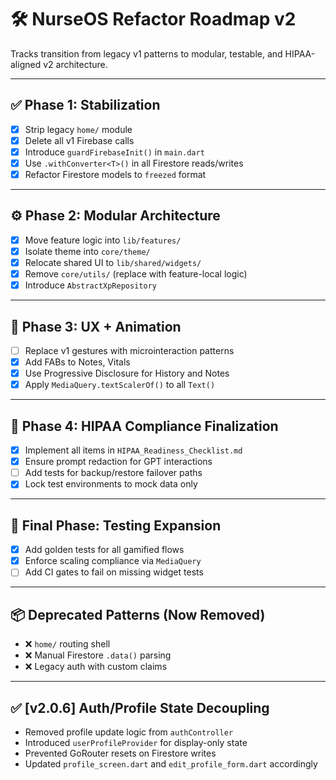 # 🛠️ NurseOS Refactor Roadmap v2

Tracks transition from legacy v1 patterns to modular, testable, and HIPAA-aligned v2 architecture.

---

## ✅ Phase 1: Stabilization

- [x] Strip legacy `home/` module
- [x] Delete all v1 Firebase calls
- [x] Introduce `guardFirebaseInit()` in `main.dart`
- [x] Use `.withConverter<T>()` in all Firestore reads/writes
- [x] Refactor Firestore models to `freezed` format

---

## ⚙️ Phase 2: Modular Architecture

- [x] Move feature logic into `lib/features/`
- [x] Isolate theme into `core/theme/`
- [x] Relocate shared UI to `lib/shared/widgets/`
- [x] Remove `core/utils/` (replace with feature-local logic)
- [x] Introduce `AbstractXpRepository`

---

## 🎨 Phase 3: UX + Animation

- [ ] Replace v1 gestures with microinteraction patterns
- [x] Add FABs to Notes, Vitals
- [x] Use Progressive Disclosure for History and Notes
- [x] Apply `MediaQuery.textScalerOf()` to all `Text()`

---

## 🔐 Phase 4: HIPAA Compliance Finalization

- [x] Implement all items in `HIPAA_Readiness_Checklist.md`
- [x] Ensure prompt redaction for GPT interactions
- [ ] Add tests for backup/restore failover paths
- [x] Lock test environments to mock data only

---

## 🧪 Final Phase: Testing Expansion

- [x] Add golden tests for all gamified flows
- [x] Enforce scaling compliance via `MediaQuery`
- [ ] Add CI gates to fail on missing widget tests

---

## 📦 Deprecated Patterns (Now Removed)

- ❌ `home/` routing shell
- ❌ Manual Firestore `.data()` parsing
- ❌ Legacy auth with custom claims

---

## ✅ [v2.0.6] Auth/Profile State Decoupling

- Removed profile update logic from `authController`
- Introduced `userProfileProvider` for display-only state
- Prevented GoRouter resets on Firestore writes
- Updated `profile_screen.dart` and `edit_profile_form.dart` accordingly
